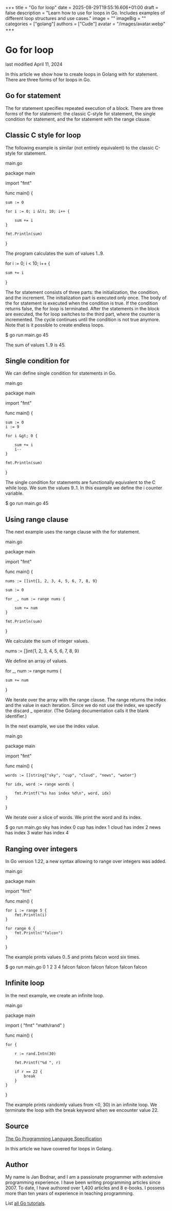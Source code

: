 +++
title = "Go for loop"
date = 2025-08-29T19:55:16.606+01:00
draft = false
description = "Learn how to use for loops in Go. Includes examples of different loop structures and use cases."
image = ""
imageBig = ""
categories = ["golang"]
authors = ["Cude"]
avatar = "/images/avatar.webp"
+++

# Go for loop

last modified April 11, 2024

In this article we show how to create loops in Golang with for statement.
There are three forms of for loops in Go.

## Go for statement

The for statement specifies repeated execution of a block. There
are three forms of the for statement: the classic C-style for statement, the
single condition for statement, and the for statement with the
range clause.

## Classic C style for loop

The following example is similar (not entirely equivalent) to the classic
C-style for statement.

main.go
  

package main

import "fmt"

func main() {

    sum := 0

    for i := 0; i &lt; 10; i++ {
    
        sum += i
    }
    
    fmt.Println(sum)
}

The program calculates the sum of values 1..9. 

for i := 0; i &lt; 10; i++ {

    sum += i
}

The for statement consists of three parts: the initialization, the condition, 
and the increment. The initialization part is executed only once. The body 
of the for statement is executed when the condition is true. If the condition
returns false, the for loop is terminated. After the statements in the block 
are executed, the for loop switches to the third part, where the counter is 
incremented. The cycle continues until the condition is not true anymore. 
Note that is it possible to create endless loops.

$ go run main.go 
45

The sum of values 1..9 is 45.

## Single condition for

We can define single condition for statements in Go.

main.go
  

package main

import "fmt"

func main() {

    sum := 0
    i := 9

    for i &gt; 0 {
        
        sum += i
        i--
    }

    fmt.Println(sum)
}

The single condition for statements are functionally equivalent to the C
while loop. We sum the values 9..1. In this example we define 
the i counter variable.

$ go run main.go 
45

## Using range clause

The next example uses the range clause with the for
statement. 

main.go
  

package main

import "fmt"

func main() {
    
    nums := []int{1, 2, 3, 4, 5, 6, 7, 8, 9}

    sum := 0
    
    for _, num := range nums {
    
        sum += num
    }

    fmt.Println(sum)
}

We calculate the sum of integer values.

nums := []int{1, 2, 3, 4, 5, 6, 7, 8, 9}

We define an array of values.

for _, num := range nums {

    sum += num
}

We iterate over the array with the range clause. The
range returns the index and the value in each iteration. Since we
do not use the index, we specify the discard _ operator. (The
Golang documentation calls it the blank identifier.)

In the next example, we use the index value.

main.go
  

package main 

import "fmt"

func main() {

    words := []string{"sky", "cup", "cloud", "news", "water"}

    for idx, word := range words {

        fmt.Printf("%s has index %d\n", word, idx)
    }
}

We iterate over a slice of words. We print the word and its index.

$ go run main.go 
sky has index 0
cup has index 1
cloud has index 2
news has index 3
water has index 4

## Ranging over integers

In Go version 1.22, a new syntax allowing to range over integers was added.

main.go
  

package main

import "fmt"

func main() {

    for i := range 5 {
        fmt.Println(i)
    }

    for range 6 {
        fmt.Println("falcon")
    }
}

The example prints values 0..5 and prints falcon word six times.

$ go run main.go
0
1
2
3
4
falcon
falcon
falcon
falcon
falcon
falcon

## Infinite loop

In the next example, we create an infinite loop.

main.go
  

package main

import (
    "fmt"
    "math/rand"
)

func main() {

    for {

        r := rand.Intn(30)

        fmt.Printf("%d ", r)

        if r == 22 {
            break
        }
    }
}

The example prints randomly values from &lt;0, 30) in an infinite loop. 
We terminate the loop with the break keyword when we encounter 
value 22.

## Source

[The Go Programming Language Specification](https://go.dev/ref/spec)

In this article we have covered for loops in Golang.

## Author

My name is Jan Bodnar, and I am a passionate programmer with extensive
programming experience. I have been writing programming articles since 2007.
To date, I have authored over 1,400 articles and 8 e-books. I possess more
than ten years of experience in teaching programming.

List [all Go tutorials](/golang/).
